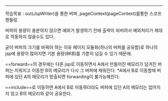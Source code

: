 <hr>

학습목표 : out(JspWriter)을 통한 버퍼 ,pageContext(pageContext)를통한 스코프 핸들링




버퍼의 용량이 충분하지 않으면 예외가 발생하기 전에 출력이 되버려서 예외처리가 제대로 작동하지 않을수도 있다.

굳이 버퍼의 크기를 바꿔야 하는 이유
페이지 모듈화(하나의 버퍼를 공유함)로 하나의 jsp에 용량이 많아지면 기본 용량(8KB)를 
가뿐히 넘길 수 있기 때문에.

==forward==의 경우에는 다른 jsp로 이동하면서 A에서 만들어진 메모리가 담겨진 버퍼는 지워지고 이동한 B의 메모리가 다시 그 버퍼에 채워진다.
*A에서 B로 이동할때 버퍼에 있던 A의 메모리가 방출되면 forwarding이 불가능해진다.

==include==로 이동하면 A에서 B로 이동하더라도 버퍼에 있던 A의 메모리는 없어지지 않고 B의 메모리와 같이 공유한다.





















